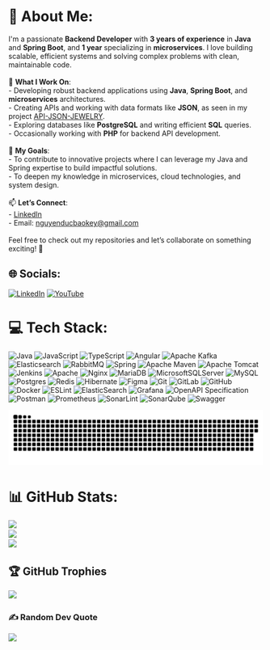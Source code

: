 # 💫 About Me:
I'm a passionate **Backend Developer** with **3 years of experience** in **Java** and **Spring Boot**, and **1 year** specializing in **microservices**. I love building scalable, efficient systems and solving complex problems with clean, maintainable code.<br><br>🔧 **What I Work On**:<br>- Developing robust backend applications using **Java**, **Spring Boot**, and **microservices** architectures.<br>- Creating APIs and working with data formats like **JSON**, as seen in my project [API-JSON-JEWELRY](https://github.com/baotuyloan1/API-JSON-JEWELRY).<br>- Exploring databases like **PostgreSQL** and writing efficient **SQL** queries.<br>- Occasionally working with **PHP** for backend API development.<br><br>🌟 **My Goals**:<br>- To contribute to innovative projects where I can leverage my Java and Spring expertise to build impactful solutions.<br>- To deepen my knowledge in microservices, cloud technologies, and system design.<br><br>📫 **Let’s Connect**:<br>- [LinkedIn](www.linkedin.com/in/nguyen-duc-bao-286039195)  <br>- Email: nguyenducbaokey@gmail.com<br><br>Feel free to check out my repositories and let’s collaborate on something exciting! 🚀


## 🌐 Socials:
[![LinkedIn](https://img.shields.io/badge/LinkedIn-%230077B5.svg?logo=linkedin&logoColor=white)](https://linkedin.com/in/nguyen-duc-bao-286039195) [![YouTube](https://img.shields.io/badge/YouTube-%23FF0000.svg?logo=YouTube&logoColor=white)](https://youtube.com/@nocodeid) 

# 💻 Tech Stack:
![Java](https://img.shields.io/badge/java-%23ED8B00.svg?style=plastic&logo=openjdk&logoColor=white) ![JavaScript](https://img.shields.io/badge/javascript-%23323330.svg?style=plastic&logo=javascript&logoColor=%23F7DF1E) ![TypeScript](https://img.shields.io/badge/typescript-%23007ACC.svg?style=plastic&logo=typescript&logoColor=white) ![Angular](https://img.shields.io/badge/angular-%23DD0031.svg?style=plastic&logo=angular&logoColor=white) ![Apache Kafka](https://img.shields.io/badge/Apache%20Kafka-000?style=plastic&logo=apachekafka) ![Elasticsearch](https://img.shields.io/badge/elasticsearch-%230377CC.svg?style=plastic&logo=elasticsearch&logoColor=white) ![RabbitMQ](https://img.shields.io/badge/rabbitmq-FF6600?style=plastic&logo=rabbitmq&logoColor=white) ![Spring](https://img.shields.io/badge/spring-%236DB33F.svg?style=plastic&logo=spring&logoColor=white) ![Apache Maven](https://img.shields.io/badge/Apache%20Maven-C71A36?style=plastic&logo=Apache%20Maven&logoColor=white) ![Apache Tomcat](https://img.shields.io/badge/apache%20tomcat-%23F8DC75.svg?style=plastic&logo=apache-tomcat&logoColor=black) ![Jenkins](https://img.shields.io/badge/jenkins-%232C5263.svg?style=plastic&logo=jenkins&logoColor=white) ![Apache](https://img.shields.io/badge/apache-%23D42029.svg?style=plastic&logo=apache&logoColor=white) ![Nginx](https://img.shields.io/badge/nginx-%23009639.svg?style=plastic&logo=nginx&logoColor=white) ![MariaDB](https://img.shields.io/badge/MariaDB-003545?style=plastic&logo=mariadb&logoColor=white) ![MicrosoftSQLServer](https://img.shields.io/badge/Microsoft%20SQL%20Server-CC2927?style=plastic&logo=microsoft%20sql%20server&logoColor=white) ![MySQL](https://img.shields.io/badge/mysql-4479A1.svg?style=plastic&logo=mysql&logoColor=white) ![Postgres](https://img.shields.io/badge/postgres-%23316192.svg?style=plastic&logo=postgresql&logoColor=white) ![Redis](https://img.shields.io/badge/redis-%23DD0031.svg?style=plastic&logo=redis&logoColor=white) ![Hibernate](https://img.shields.io/badge/Hibernate-59666C?style=plastic&logo=Hibernate&logoColor=white) ![Figma](https://img.shields.io/badge/figma-%23F24E1E.svg?style=plastic&logo=figma&logoColor=white) ![Git](https://img.shields.io/badge/git-%23F05033.svg?style=plastic&logo=git&logoColor=white) ![GitLab](https://img.shields.io/badge/gitlab-%23181717.svg?style=plastic&logo=gitlab&logoColor=white) ![GitHub](https://img.shields.io/badge/github-%23121011.svg?style=plastic&logo=github&logoColor=white) ![Docker](https://img.shields.io/badge/docker-%230db7ed.svg?style=plastic&logo=docker&logoColor=white) ![ESLint](https://img.shields.io/badge/ESLint-4B3263?style=plastic&logo=eslint&logoColor=white) ![ElasticSearch](https://img.shields.io/badge/-ElasticSearch-005571?style=plastic&logo=elasticsearch) ![Grafana](https://img.shields.io/badge/grafana-%23F46800.svg?style=plastic&logo=grafana&logoColor=white) ![OpenAPI Specification](https://img.shields.io/badge/openapiinitiative-%23000000.svg?style=plastic&logo=openapiinitiative&logoColor=white) ![Postman](https://img.shields.io/badge/Postman-FF6C37?style=plastic&logo=postman&logoColor=white) ![Prometheus](https://img.shields.io/badge/Prometheus-E6522C?style=plastic&logo=Prometheus&logoColor=white) ![SonarLint](https://img.shields.io/badge/SonarLint-CB2029?style=plastic&logo=SONARLINT&logoColor=white) ![SonarQube](https://img.shields.io/badge/SonarQube-black?style=plastic&logo=sonarqube&logoColor=4E9BCD) ![Swagger](https://img.shields.io/badge/-Swagger-%23Clojure?style=plastic&logo=swagger&logoColor=white)

<picture>
  <source media="(prefers-color-scheme: dark)" srcset="https://raw.githubusercontent.com/baonguyenduc99/baonguyenduc99/refs/heads/output/github-snake-dark.svg" />
  <source media="(prefers-color-scheme: light)" srcset="https://raw.githubusercontent.com/baonguyenduc99/baonguyenduc99/refs/heads/output/github-snake.svg" />
  <img alt="github-snake" src="https://raw.githubusercontent.com/baonguyenduc99/baonguyenduc99/refs/heads/output/github-snake.svg" />
</picture>


# 📊 GitHub Stats:
![](https://github-readme-stats.vercel.app/api?username=baonguyenduc99&theme=github_dark&hide_border=false&include_all_commits=true&count_private=true)<br/>
![](https://nirzak-streak-stats.vercel.app/?user=baonguyenduc99&theme=github_dark&hide_border=false)<br/>
![](https://github-readme-stats.vercel.app/api/top-langs/?username=baonguyenduc99&theme=github_dark&hide_border=false&include_all_commits=true&count_private=true&layout=compact)

## 🏆 GitHub Trophies
![](https://github-profile-trophy.vercel.app/?username=baonguyenduc99&theme=radical&no-frame=false&no-bg=true&margin-w=4)

### ✍️ Random Dev Quote
![](https://quotes-github-readme.vercel.app/api?type=horizontal&theme=radical)

<!-- Proudly created with GPRM ( https://gprm.itsvg.in ) -->

